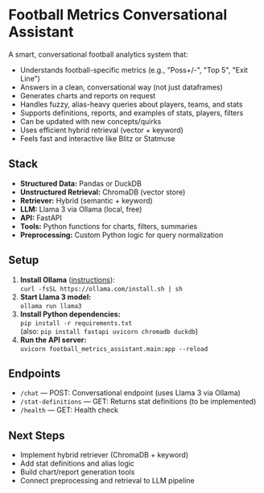 # Football Metrics Conversational Assistant

A smart, conversational football analytics system that:
- Understands football-specific metrics (e.g., "Poss+/-", "Top 5", "Exit Line")
- Answers in a clean, conversational way (not just dataframes)
- Generates charts and reports on request
- Handles fuzzy, alias-heavy queries about players, teams, and stats
- Supports definitions, reports, and examples of stats, players, filters
- Can be updated with new concepts/quirks
- Uses efficient hybrid retrieval (vector + keyword)
- Feels fast and interactive like Blitz or Statmuse

## Stack
- **Structured Data:** Pandas or DuckDB
- **Unstructured Retrieval:** ChromaDB (vector store)
- **Retriever:** Hybrid (semantic + keyword)
- **LLM:** Llama 3 via Ollama (local, free)
- **API:** FastAPI
- **Tools:** Python functions for charts, filters, summaries
- **Preprocessing:** Custom Python logic for query normalization

## Setup
1. **Install Ollama** ([instructions](https://ollama.com/)):  
   `curl -fsSL https://ollama.com/install.sh | sh`
2. **Start Llama 3 model:**  
   `ollama run llama3`
3. **Install Python dependencies:**  
   `pip install -r requirements.txt`  
   (also: `pip install fastapi uvicorn chromadb duckdb`)
4. **Run the API server:**  
   `uvicorn football_metrics_assistant.main:app --reload`

## Endpoints
- `/chat` — POST: Conversational endpoint (uses Llama 3 via Ollama)
- `/stat-definitions` — GET: Returns stat definitions (to be implemented)
- `/health` — GET: Health check

## Next Steps
- Implement hybrid retriever (ChromaDB + keyword)
- Add stat definitions and alias logic
- Build chart/report generation tools
- Connect preprocessing and retrieval to LLM pipeline 